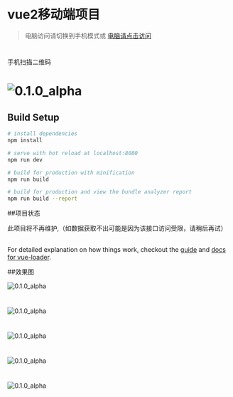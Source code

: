 # vue2移动端项目

> 电脑访问请切换到手机模式或
[电脑请点击访问](https://lxwily.github.io/vue2/)
#
手机扫描二维码
# ![0.1.0_alpha](https://github.com/lxwily/vue2-material/blob/master/src/assets/code.png?raw=true)

## Build Setup

``` bash
# install dependencies
npm install

# serve with hot reload at localhost:8080
npm run dev

# build for production with minification
npm run build

# build for production and view the bundle analyzer report
npm run build --report

```

##项目状态

此项目将不再维护,（如数据获取不出可能是因为该接口访问受限，请稍后再试）

##

For detailed explanation on how things work, checkout the [guide](http://vuejs-templates.github.io/webpack/) and [docs for vue-loader](http://vuejs.github.io/vue-loader).


##效果图

![0.1.0_alpha](https://github.com/lxwily/vue2-material/blob/master/src/assets/login.jpg?raw=true)
#
![0.1.0_alpha](https://github.com/lxwily/vue2-material/blob/master/src/assets/book.jpg?raw=true)
#
![0.1.0_alpha](https://github.com/lxwily/vue2-material/blob/master/src/assets/home.jpg?raw=true)
#
![0.1.0_alpha](https://github.com/lxwily/vue2-material/blob/master/src/assets/music.jpg?raw=true)
#
![0.1.0_alpha](https://github.com/lxwily/vue2-material/blob/master/src/assets/pitrue.jpg?raw=true)
